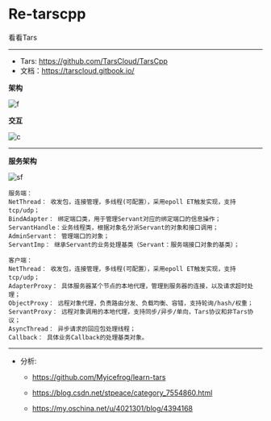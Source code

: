 # Re-tarscpp

看看Tars

---

- Tars: https://github.com/TarsCloud/TarsCpp
- 文档：https://tarscloud.gitbook.io/

**架构**

![f](https://tarscloud.gitbook.io/~/files/v0/b/gitbook-x-prod.appspot.com/o/spaces%2F-LjKWVpRE8j8fOTPPSus%2Fuploads%2Fgit-blob-18429215ed75f04b9f18906d0a4bf607dc5b297f%2Ftars_tuopu.png?alt=media)

**交互**

![c](https://tarscloud.gitbook.io/~/files/v0/b/gitbook-x-prod.appspot.com/o/spaces%2F-LjKWVpRE8j8fOTPPSus%2Fuploads%2Fgit-blob-86462d5e2cce743a866d04c4dcfddde92338f908%2Ftars_jiaohu.png?alt=media)

---

**服务架构**

![sf](https://tarscloud.gitbook.io/~/files/v0/b/gitbook-x-prod.appspot.com/o/spaces%2F-LjKWVpRE8j8fOTPPSus%2Fuploads%2Fgit-blob-e380cf1ce5fde20fa2ac6cf71322bdf1507ca200%2Ftars_server_client%20(1).png?alt=media)

```
服务端：
NetThread： 收发包，连接管理，多线程(可配置），采用epoll ET触发实现，支持tcp/udp；
BindAdapter： 绑定端口类，用于管理Servant对应的绑定端口的信息操作；
ServantHandle：业务线程类，根据对象名分派Servant的对象和接口调用；
AdminServant： 管理端口的对象；
ServantImp： 继承Servant的业务处理基类（Servant：服务端接口对象的基类）；
```

```
客户端：
NetThread： 收发包，连接管理，多线程(可配置），采用epoll ET触发实现，支持tcp/udp；
AdapterProxy： 具体服务器某个节点的本地代理，管理到服务器的连接，以及请求超时处理；
ObjectProxy： 远程对象代理，负责路由分发、负载均衡、容错，支持轮询/hash/权重；
ServantProxy： 远程对象调用的本地代理，支持同步/异步/单向，Tars协议和非Tars协议；
AsyncThread： 异步请求的回应包处理线程；
Callback： 具体业务Callback的处理基类对象。
```
---

- 分析: 
  
    - https://github.com/Myicefrog/learn-tars
      
    - https://blog.csdn.net/stpeace/category_7554860.html
      
    - https://my.oschina.net/u/4021301/blog/4394168
